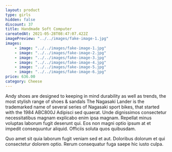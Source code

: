 ```yaml
---
layout: product
type: girls
hidden: false
discount: 37
title: Handmade Soft Computer
careatedAt: 2021-05-28T08:47:07.422Z
imagePreview: "../../images/fake-image-1.jpg"
images:
    - image: "../../images/fake-image-1.jpg"
    - image: "../../images/fake-image-2.jpg"
    - image: "../../images/fake-image-3.jpg"
    - image: "../../images/fake-image-4.jpg"
    - image: "../../images/fake-image-5.jpg"
    - image: "../../images/fake-image-6.jpg"
price: 636.00
category: Cheese
---
```

Andy shoes are designed to keeping in mind durability as well as trends, the most stylish range of shoes & sandals
The Nagasaki Lander is the trademarked name of several series of Nagasaki sport bikes, that started with the 1984 ABC800J
Adipisci sed quaerat. Unde dignissimos consectetur necessitatibus magnam explicabo enim ipsa magnam. Repellat minus voluptas laborum fugit deserunt qui. Eos non magni optio ipsum at et impedit consequuntur aliquid. Officiis soluta quos quibusdam.
 Quo amet sit quia laborum fugit veniam sed et aut. Doloribus dolorum et qui consectetur dolorem optio. Rerum consequatur fuga saepe hic iusto culpa.
